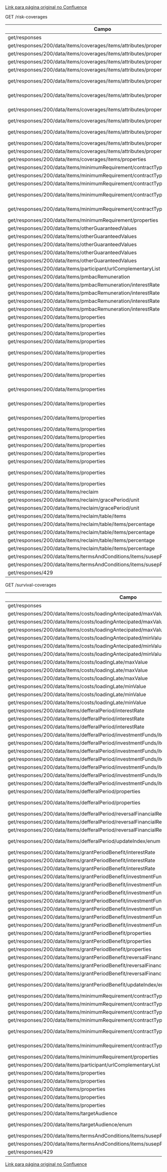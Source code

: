 [Link para página original no Confluence](https://openfinancebrasil.atlassian.net/wiki/spaces/OF/pages/79003708)

GET /risk-coverages

| **Campo** | **O que foi alterado?** |
| --- | --- |
| get/responses | Adicionado - "529" |
| get/responses/200/data/items/coverages/items/attributes/properties | Mandatoriedade |
| get/responses/200/data/items/coverages/items/attributes/properties | Mandatoriedade |
| get/responses/200/data/items/coverages/items/attributes/properties | Adicionado - "gracePeriod" |
| get/responses/200/data/items/coverages/items/attributes/properties | Mandatoriedade |
| get/responses/200/data/items/coverages/items/attributes/properties | Adicionado - "indemnifiableDeadline" |
| get/responses/200/data/items/coverages/items/attributes/properties | Adicionado - "indemnifiablePeriod" |
| get/responses/200/data/items/coverages/items/attributes/properties | Removido - "indemnifiablePeriods" |
| get/responses/200/data/items/coverages/items/attributes/properties | Mandatoriedade |
| get/responses/200/data/items/coverages/items/attributes/properties | Adicionado - "indemnityPaymentMethod" |
| get/responses/200/data/items/coverages/items/attributes/properties | Mandatoriedade |
| get/responses/200/data/items/coverages/items/attributes/properties | Adicionado - "profitModality" |
| get/responses/200/data/items/coverages/items/properties | Removido - "attributes" |
| get/responses/200/data/items/minimumRequirement/contractType | "description" |
| get/responses/200/data/items/minimumRequirement/contractType | "example" |
| get/responses/200/data/items/minimumRequirement/contractType/enum | Adicionado - "COLETIVO" |
| get/responses/200/data/items/minimumRequirement/contractType/enum | Removido - "COLETIVO\_AVERBADO" |
| get/responses/200/data/items/minimumRequirement/contractType/enum | Removido - "COLETIVO\_INSTITUIDO" |
| get/responses/200/data/items/minimumRequirement/properties | Mandatoriedade |
| get/responses/200/data/items/otherGuaranteedValues | Adicionado - "description" |
| get/responses/200/data/items/otherGuaranteedValues | Adicionado - "enum" |
| get/responses/200/data/items/otherGuaranteedValues | Adicionado - "example" |
| get/responses/200/data/items/otherGuaranteedValues | Removido - "items" |
| get/responses/200/data/items/otherGuaranteedValues | "type" |
| get/responses/200/data/items/participant/urlComplementaryList | Adicionado - "description" |
| get/responses/200/data/items/pmbacRemuneration | Adicionado - "required" |
| get/responses/200/data/items/pmbacRemuneration/interestRate | "example" |
| get/responses/200/data/items/pmbacRemuneration/interestRate | Adicionado - "maxLength" |
| get/responses/200/data/items/pmbacRemuneration/interestRate | Adicionado - "minLength" |
| get/responses/200/data/items/pmbacRemuneration/interestRate | "pattern" |
| get/responses/200/data/items/properties | Adicionado - "additional" |
| get/responses/200/data/items/properties | Removido - "additionals" |
| get/responses/200/data/items/properties | Removido - "additionals" |
| get/responses/200/data/items/properties | Removido - "assistanceTypes" |
| get/responses/200/data/items/properties | Removido - "benefitRecalculation" |
| get/responses/200/data/items/properties | Mandatoriedade |
| get/responses/200/data/items/properties | Adicionado - "contributionPayment" |
| get/responses/200/data/items/properties | Adicionado - "financialRegimeContractType" |
| get/responses/200/data/items/properties | Removido - "financialRegimeContractTypes" |
| get/responses/200/data/items/properties | Removido - "indemnityPaymentMethods" |
| get/responses/200/data/items/properties | Mandatoriedade |
| get/responses/200/data/items/properties | Mandatoriedade |
| get/responses/200/data/items/properties | Mandatoriedade |
| get/responses/200/data/items/properties | Removido - "premiumPayment" |
| get/responses/200/data/items/properties | Mandatoriedade |
| get/responses/200/data/items/properties | Adicionado - "premiumUpdateIndex" |
| get/responses/200/data/items/properties | Removido - "terms" |
| get/responses/200/data/items/reclaim | Adicionado - "required" |
| get/responses/200/data/items/reclaim/gracePeriod/unit | "description" |
| get/responses/200/data/items/reclaim/gracePeriod/unit | Removido - "maxLength" |
| get/responses/200/data/items/reclaim/table/items | Adicionado - "required" |
| get/responses/200/data/items/reclaim/table/items/percentage | "example" |
| get/responses/200/data/items/reclaim/table/items/percentage | "maxLength" |
| get/responses/200/data/items/reclaim/table/items/percentage | Adicionado - "minLength" |
| get/responses/200/data/items/reclaim/table/items/percentage | "pattern" |
| get/responses/200/data/items/termsAndConditions/items/susepProcessNumber | Adicionado - "minLength" |
| get/responses/200/data/items/termsAndConditions/items/susepProcessNumber | "pattern" |
| get/responses/429 | "description" |

 GET /survival-coverages

| **Campo** | **O que foi feito?** |
| --- | --- |
| get/responses | Adicionado - "529" |
| get/responses/200/data/items/costs/loadingAntecipated/maxValue | "example" |
| get/responses/200/data/items/costs/loadingAntecipated/maxValue | Adicionado - "minLength" |
| get/responses/200/data/items/costs/loadingAntecipated/maxValue | "pattern" |
| get/responses/200/data/items/costs/loadingAntecipated/minValue | "example" |
| get/responses/200/data/items/costs/loadingAntecipated/minValue | Adicionado - "minLength" |
| get/responses/200/data/items/costs/loadingAntecipated/minValue | "pattern" |
| get/responses/200/data/items/costs/loadingLate/maxValue | "example" |
| get/responses/200/data/items/costs/loadingLate/maxValue | Adicionado - "minLength" |
| get/responses/200/data/items/costs/loadingLate/maxValue | "pattern" |
| get/responses/200/data/items/costs/loadingLate/minValue | "example" |
| get/responses/200/data/items/costs/loadingLate/minValue | Adicionado - "minLength" |
| get/responses/200/data/items/costs/loadingLate/minValue | "pattern" |
| get/responses/200/data/items/defferalPeriod/interestRate | "example" |
| get/responses/200/data/items/defferalPeriod/interestRate | Adicionado - "minLength" |
| get/responses/200/data/items/defferalPeriod/interestRate | "pattern" |
| get/responses/200/data/items/defferalPeriod/investmentFunds/items | Adicionado - "required" |
| get/responses/200/data/items/defferalPeriod/investmentFunds/items/maximumAdministrationFee | "example" |
| get/responses/200/data/items/defferalPeriod/investmentFunds/items/maximumAdministrationFee | Adicionado - "minLength" |
| get/responses/200/data/items/defferalPeriod/investmentFunds/items/maximumAdministrationFee | "pattern" |
| get/responses/200/data/items/defferalPeriod/investmentFunds/items/maximumPerformanceFee | "example" |
| get/responses/200/data/items/defferalPeriod/investmentFunds/items/maximumPerformanceFee | Adicionado - "minLength" |
| get/responses/200/data/items/defferalPeriod/investmentFunds/items/maximumPerformanceFee | "pattern" |
| get/responses/200/data/items/defferalPeriod/properties | Mandatoriedade |
| get/responses/200/data/items/defferalPeriod/properties | Removido - "premiumPaymentMethods" |
| get/responses/200/data/items/defferalPeriod/reversalFinancialResults | "example" |
| get/responses/200/data/items/defferalPeriod/reversalFinancialResults | Adicionado - "minLength" |
| get/responses/200/data/items/defferalPeriod/reversalFinancialResults | "pattern" |
| get/responses/200/data/items/defferalPeriod/updateIndex/enum | Adicionado - "NAO\_SE\_APLICA" |
| get/responses/200/data/items/grantPeriodBenefit/interestRate | "example" |
| get/responses/200/data/items/grantPeriodBenefit/interestRate | Adicionado - "minLength" |
| get/responses/200/data/items/grantPeriodBenefit/interestRate | "pattern" |
| get/responses/200/data/items/grantPeriodBenefit/investmentFunds/items | Adicionado - "required" |
| get/responses/200/data/items/grantPeriodBenefit/investmentFunds/items/maximumAdministrationFee | "example" |
| get/responses/200/data/items/grantPeriodBenefit/investmentFunds/items/maximumAdministrationFee | Adicionado - "minLength" |
| get/responses/200/data/items/grantPeriodBenefit/investmentFunds/items/maximumAdministrationFee | "pattern" |
| get/responses/200/data/items/grantPeriodBenefit/investmentFunds/items/maximumPerformanceFee | "example" |
| get/responses/200/data/items/grantPeriodBenefit/investmentFunds/items/maximumPerformanceFee | Adicionado - "minLength" |
| get/responses/200/data/items/grantPeriodBenefit/investmentFunds/items/maximumPerformanceFee | "pattern" |
| get/responses/200/data/items/grantPeriodBenefit/properties | Mandatoriedade |
| get/responses/200/data/items/grantPeriodBenefit/properties | Mandatoriedade |
| get/responses/200/data/items/grantPeriodBenefit/properties | Mandatoriedade |
| get/responses/200/data/items/grantPeriodBenefit/reversalFinancialResults | "example" |
| get/responses/200/data/items/grantPeriodBenefit/reversalFinancialResults | Adicionado - "minLength" |
| get/responses/200/data/items/grantPeriodBenefit/reversalFinancialResults | "pattern" |
| get/responses/200/data/items/grantPeriodBenefit/updateIndex/enum | Adicionado - "NAO\_SE\_APLICA" |
| get/responses/200/data/items/minimumRequirement/contractType | "description" |
| get/responses/200/data/items/minimumRequirement/contractType | "example" |
| get/responses/200/data/items/minimumRequirement/contractType/enum | Removido - "AMBAS" |
| get/responses/200/data/items/minimumRequirement/contractType/enum | Removido - "COLETIVO" |
| get/responses/200/data/items/minimumRequirement/contractType/enum | Adicionado - "COLETIVO\_AVERBADO" |
| get/responses/200/data/items/minimumRequirement/contractType/enum | Adicionado - "COLETIVO\_INSTITUIDO" |
| get/responses/200/data/items/minimumRequirement/properties | Mandatoriedade |
| get/responses/200/data/items/participant/urlComplementaryList | Adicionado - "description" |
| get/responses/200/data/items/properties | Mandatoriedade |
| get/responses/200/data/items/properties | Mandatoriedade |
| get/responses/200/data/items/properties | Mandatoriedade |
| get/responses/200/data/items/properties | Mandatoriedade |
| get/responses/200/data/items/properties | Removido - "type" |
| get/responses/200/data/items/targetAudience | "description" |
| get/responses/200/data/items/targetAudience/enum | Removido - "PESSOA\_NATURAL\_JURIDICA" |
| get/responses/200/data/items/termsAndConditions/items/susepProcessNumber | Adicionado - "minLength" |
| get/responses/200/data/items/termsAndConditions/items/susepProcessNumber | "pattern" |
| get/responses/429 | "description" |

[Link para página original no Confluence](https://openfinancebrasil.atlassian.net/wiki/spaces/OF/pages/79003708)